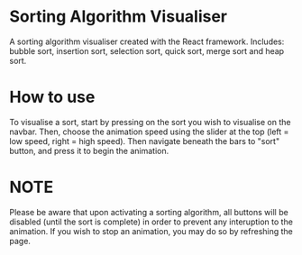 # Sorting Algorithm Visualiser

A sorting algorithm visualiser created with the React framework. Includes: bubble sort, insertion sort, selection sort, quick sort, merge sort and heap sort.

# How to use

To visualise a sort, start by pressing on the sort you wish to visualise on the navbar. Then, choose the animation speed using the slider at the top (left = low speed, right = high speed). Then navigate beneath the bars to "sort" button, and press it to begin the animation.

# NOTE

Please be aware that upon activating a sorting algorithm, all buttons will be disabled (until the sort is complete) in order to prevent any interuption to the animation. If you wish to stop an animation, you may do so by refreshing the page.
